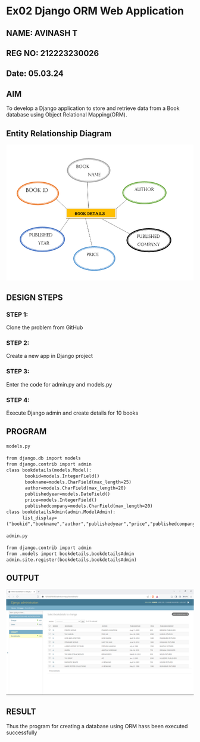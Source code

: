 # Ex02 Django ORM Web Application
## NAME: AVINASH T
## REG NO: 212223230026
## Date: 05.03.24

## AIM
To develop a Django application to store and retrieve data from a Book database using Object Relational Mapping(ORM).

## Entity Relationship Diagram
![alt text](PIC.png)

## DESIGN STEPS

### STEP 1:
Clone the problem from GitHub

### STEP 2:
Create a new app in Django project

### STEP 3:
Enter the code for admin.py and models.py

### STEP 4:
Execute Django admin and create details for 10 books

## PROGRAM

```
models.py

from django.db import models
from django.contrib import admin
class bookdetails(models.Model):
       bookid=models.IntegerField()
       bookname=models.CharField(max_length=25)
       author=models.CharField(max_length=20)
       publishedyear=models.DateField()
       price=models.IntegerField()
       publishedcompany=models.CharField(max_length=20)
class bookdetailsAdmin(admin.ModelAdmin):
      list_display=("bookid","bookname","author","publishedyear","price","publishedcompany")

admin.py

from django.contrib import admin
from .models import bookdetails,bookdetailsAdmin
admin.site.register(bookdetails,bookdetailsAdmin)

```
## OUTPUT

![Alt text](<Screenshot (76).png>)


## RESULT
Thus the program for creating a database using ORM hass been executed successfully
